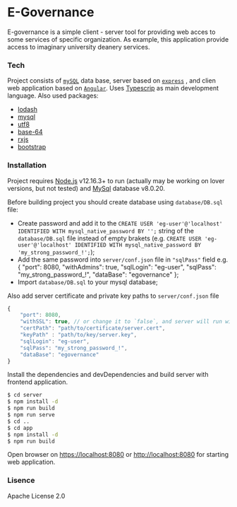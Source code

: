 # E-Governance

E-governance is a simple client - server tool for providing web acces to some services of specific organization.
As example, this application provide access to imaginary university deanery services.

### Tech
Project consists of [`mySQL`](https://www.mysql.com/) data base, server based on [`express`](https://expressjs.com/) , and clien web application based on [`Angular`](https://angular.io/).
Uses [Typescrip](https://www.typescriptlang.org/) as main development language.
Also used packages:
* [lodash](https://lodash.com/)
* [mysql](https://github.com/mysqljs/mysql#readme)
* [utf8](https://github.com/mathiasbynens/utf8.js)
* [base-64](https://github.com/mathiasbynens/base64)
* [rxjs](https://github.com/ReactiveX/RxJS)
* [bootstrap](https://getbootstrap.com/docs/3.4/css/)

### Installation

Project requires [Node.js](https://nodejs.org/) v12.16.3+ to run (actually may be working on lover versions, but not tested)
and [MySql](https://www.mysql.com/) database v8.0.20.

Before building project you should create database using `database/DB.sql` file:
- Create password and add it to the
`CREATE USER 'eg-user'@'localhost' IDENTIFIED WITH mysql_native_password BY '';`
string of the `database/DB.sql` file instead of empty brakets
(e.g. `CREATE USER 'eg-user'@'localhost' IDENTIFIED WITH mysql_native_password BY 'my_strong_password_!';`);
- Add the same password into `server/conf.json` file in `"sqlPass"` field
e.g. {
    "port": 8080,
    "withAdmins": true,
    "sqlLogin": "eg-user",
    "sqlPass": "my_strong_password_!",
    "dataBase": "egovernance"
};
- Import `database/DB.sql` to your mysql database;

Also add server certificate and private key paths to `server/conf.json` file
```js
{
    "port": 8080,
    "withSSL": true, // or change it to `false`, and server will run with plain HTTP
    "certPath": "path/to/certificate/server.cert",
    "keyPath" : "path/to/key/server.key",
    "sqlLogin": "eg-user",
    "sqlPass": "my_strong_password_!",
    "dataBase": "egovernance"
}

```

Install the dependencies and devDependencies and build server with frontend application.

```sh
$ cd server
$ npm install -d
$ npm run build
$ npm run serve
$ cd ..
$ cd app
$ npm install -d
$ npm run build
```

Open browser on [https://localhost:8080](https://localhost:8080) or [http://localhost:8080](http://localhost:8080) for starting web application.

### Lisence
Apache License 2.0

